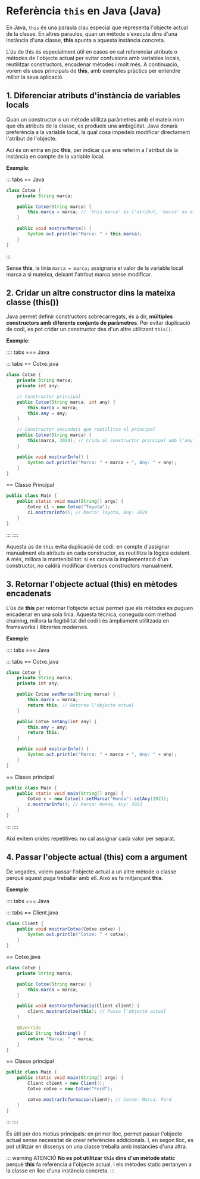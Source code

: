 # Referència `this` en Java (Java)

En Java, `this` és una paraula clau especial que representa l'objecte actual de la classe. En altres paraules, quan un mètode s'executa dins d'una instància d'una classe, **this** apunta a aquesta instància concreta.

L'ús de this és especialment útil en casos on cal referenciar atributs o mètodes de l'objecte actual per evitar confusions amb variables locals, reutilitzar constructors, encadenar mètodes i molt més. A continuació, vorem els usos principals de **this**, amb exemples pràctics per entendre millor la seua aplicació.

## 1. Diferenciar atributs d'instància de variables locals

Quan un constructor o un mètode utilitza paràmetres amb el mateix nom que els atributs de la classe, es produeix una ambigüitat. Java donarà preferència a la variable local, la qual cosa impedeix modificar directament l'atribut de l'objecte.

Ací és on entra en joc **this**, per indicar que ens referim a l'atribut de la instància en compte de la variable local.

**Exemple**:

::: tabs
== Java

```java
class Cotxe {
    private String marca;

    public Cotxe(String marca) {
        this.marca = marca; // 'this.marca' és l'atribut, 'marca' és el paràmetre
    }

    public void mostrarMarca() {
        System.out.println("Marca: " + this.marca);
    }
}
```

:::

Sense **this**, la línia `marca = marca;` assignaria el valor de la variable local marca a si mateixa, deixant l'atribut marca sense modificar.

## 2. Cridar un altre constructor dins la mateixa classe (this())

Java permet definir constructors sobrecarregats, és a dir, **múltiples constructors amb diferents conjunts de paràmetres**. Per evitar duplicació de codi, es pot cridar un constructor des d'un altre utilitzant `this()`.

**Exemple**:

:::: tabs
=== Java

::: tabs
== Cotxe.java

```java
class Cotxe {
    private String marca;
    private int any;

    // Constructor principal
    public Cotxe(String marca, int any) {
        this.marca = marca;
        this.any = any;
    }

    // Constructor secundari que reutilitza el principal
    public Cotxe(String marca) {
        this(marca, 2024); // Crida al constructor principal amb l'any predeterminat
    }

    public void mostrarInfo() {
        System.out.println("Marca: " + marca + ", Any: " + any);
    }
}
```

== Classe Principal

```java
public class Main {
    public static void main(String[] args) {
        Cotxe c1 = new Cotxe("Toyota");
        c1.mostrarInfo(); // Marca: Toyota, Any: 2024
    }
}
```

:::
::::

Aquesta ús de `this` evita duplicació de codi: en compte d'assignar manualment els atributs en cada constructor, es reutilitza la lògica existent. A més, millora la mantenibilitat: si es canvia la implementació d'un constructor, no caldrà modificar diversos constructors manualment.

## 3. Retornar l'objecte actual (this) en mètodes encadenats

L'ús de **this** per retornar l'objecte actual permet que els mètodes es puguen encadenar en una sola línia. Aquesta tècnica, coneguda com method chaining, millora la llegibilitat del codi i és àmpliament utilitzada en frameworks i llibreries modernes.

**Exemple**:

:::: tabs
=== Java

::: tabs
== Cotxe.java

```java
class Cotxe {
    private String marca;
    private int any;

    public Cotxe setMarca(String marca) {
        this.marca = marca;
        return this; // Retorna l'objecte actual
    }

    public Cotxe setAny(int any) {
        this.any = any;
        return this;
    }

    public void mostrarInfo() {
        System.out.println("Marca: " + marca + ", Any: " + any);
    }
}
```

== Classe principal

```java
public class Main {
    public static void main(String[] args) {
        Cotxe c = new Cotxe().setMarca("Honda").setAny(2023);
        c.mostrarInfo(); // Marca: Honda, Any: 2023
    }
}
```

:::
::::

Així evitem crides repetitives: no cal assignar cada valor per separat.

## 4. Passar l'objecte actual (this) com a argument

De vegades, volem passar l'objecte actual a un altre mètode o classe perquè aquest puga treballar amb ell. Això es fa mitjançant **this**.

**Exemple**:

:::: tabs
=== Java

::: tabs
== Client.java

```java
class Client {
    public void mostrarCotxe(Cotxe cotxe) {
        System.out.println("Cotxe: " + cotxe);
    }
}
```

== Cotxe.java

```java
class Cotxe {
    private String marca;

    public Cotxe(String marca) {
        this.marca = marca;
    }

    public void mostrarInformacio(Client client) {
        client.mostrarCotxe(this); // Passa l'objecte actual
    }

    @Override
    public String toString() {
        return "Marca: " + marca;
    }
}
```

== Classe principal

```java
public class Main {
    public static void main(String[] args) {
        Client client = new Client();
        Cotxe cotxe = new Cotxe("Ford");

        cotxe.mostrarInformacio(client); // Cotxe: Marca: Ford
    }
}
```

:::
::::

És útil per dos motius principals: en primer lloc, permet passar l'objecte actual sense necessitat de crear referències addicionals. I, en segon lloc, es pot utilitzar en dissenys on una classe treballa amb instàncies d'una altra.

::: warning ATENCIÓ
**No es pot utilitzar `this` dins d'un mètode static** perquè **this** fa referència a l'objecte actual, i els mètodes static pertanyen a la classe en lloc d'una instància concreta.
:::
